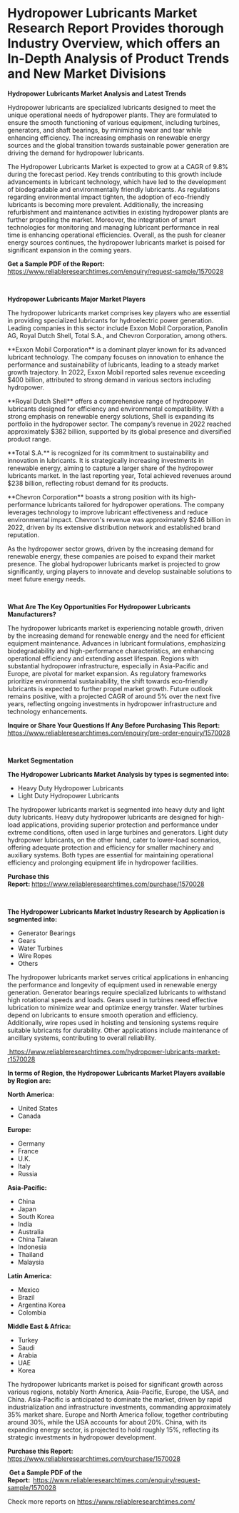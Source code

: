 <p><h1>Hydropower Lubricants Market Research Report Provides thorough Industry Overview, which offers an In-Depth Analysis of Product Trends and New Market Divisions</h1></p><p><strong>Hydropower Lubricants Market Analysis and Latest Trends</strong></p>
<p><p>Hydropower lubricants are specialized lubricants designed to meet the unique operational needs of hydropower plants. They are formulated to ensure the smooth functioning of various equipment, including turbines, generators, and shaft bearings, by minimizing wear and tear while enhancing efficiency. The increasing emphasis on renewable energy sources and the global transition towards sustainable power generation are driving the demand for hydropower lubricants.</p><p>The Hydropower Lubricants Market is expected to grow at a CAGR of 9.8% during the forecast period. Key trends contributing to this growth include advancements in lubricant technology, which have led to the development of biodegradable and environmentally friendly lubricants. As regulations regarding environmental impact tighten, the adoption of eco-friendly lubricants is becoming more prevalent. Additionally, the increasing refurbishment and maintenance activities in existing hydropower plants are further propelling the market. Moreover, the integration of smart technologies for monitoring and managing lubricant performance in real time is enhancing operational efficiencies. Overall, as the push for cleaner energy sources continues, the hydropower lubricants market is poised for significant expansion in the coming years.</p></p>
<p><strong>Get a Sample PDF of the Report:&nbsp;</strong> <a href="https://www.reliableresearchtimes.com/enquiry/request-sample/1570028?utm_campaign=3219&utm_medium=2&utm_source=Github&utm_content=ia&utm_term=25032025&utm_id=hydropower-lubricants">https://www.reliableresearchtimes.com/enquiry/request-sample/1570028</a></p>
<p>&nbsp;</p>
<p><strong>Hydropower Lubricants Major Market Players</strong></p>
<p><p>The hydropower lubricants market comprises key players who are essential in providing specialized lubricants for hydroelectric power generation. Leading companies in this sector include Exxon Mobil Corporation, Panolin AG, Royal Dutch Shell, Total S.A., and Chevron Corporation, among others.</p><p>**Exxon Mobil Corporation** is a dominant player known for its advanced lubricant technology. The company focuses on innovation to enhance the performance and sustainability of lubricants, leading to a steady market growth trajectory. In 2022, Exxon Mobil reported sales revenue exceeding $400 billion, attributed to strong demand in various sectors including hydropower.</p><p>**Royal Dutch Shell** offers a comprehensive range of hydropower lubricants designed for efficiency and environmental compatibility. With a strong emphasis on renewable energy solutions, Shell is expanding its portfolio in the hydropower sector. The company’s revenue in 2022 reached approximately $382 billion, supported by its global presence and diversified product range.</p><p>**Total S.A.** is recognized for its commitment to sustainability and innovation in lubricants. It is strategically increasing investments in renewable energy, aiming to capture a larger share of the hydropower lubricants market. In the last reporting year, Total achieved revenues around $238 billion, reflecting robust demand for its products.</p><p>**Chevron Corporation** boasts a strong position with its high-performance lubricants tailored for hydropower operations. The company leverages technology to improve lubricant effectiveness and reduce environmental impact. Chevron's revenue was approximately $246 billion in 2022, driven by its extensive distribution network and established brand reputation.</p><p>As the hydropower sector grows, driven by the increasing demand for renewable energy, these companies are poised to expand their market presence. The global hydropower lubricants market is projected to grow significantly, urging players to innovate and develop sustainable solutions to meet future energy needs.</p></p>
<p>&nbsp;</p>
<p><strong>What Are The Key Opportunities For Hydropower Lubricants Manufacturers?</strong></p>
<p><p>The hydropower lubricants market is experiencing notable growth, driven by the increasing demand for renewable energy and the need for efficient equipment maintenance. Advances in lubricant formulations, emphasizing biodegradability and high-performance characteristics, are enhancing operational efficiency and extending asset lifespan. Regions with substantial hydropower infrastructure, especially in Asia-Pacific and Europe, are pivotal for market expansion. As regulatory frameworks prioritize environmental sustainability, the shift towards eco-friendly lubricants is expected to further propel market growth. Future outlook remains positive, with a projected CAGR of around 5% over the next five years, reflecting ongoing investments in hydropower infrastructure and technology enhancements.</p></p>
<p><strong>Inquire or Share Your Questions If Any Before Purchasing This Report:</strong> <a href="https://www.reliableresearchtimes.com/enquiry/pre-order-enquiry/1570028?utm_campaign=3219&utm_medium=2&utm_source=Github&utm_content=ia&utm_term=25032025&utm_id=hydropower-lubricants">https://www.reliableresearchtimes.com/enquiry/pre-order-enquiry/1570028</a></p>
<p>&nbsp;</p>
<p><strong>Market Segmentation</strong></p>
<p><strong>The Hydropower Lubricants Market Analysis by types is segmented into:</strong></p>
<p><ul><li>Heavy Duty Hydropower Lubricants</li><li>Light Duty Hydropower Lubricants</li></ul></p>
<p><p>The hydropower lubricants market is segmented into heavy duty and light duty lubricants. Heavy duty hydropower lubricants are designed for high-load applications, providing superior protection and performance under extreme conditions, often used in large turbines and generators. Light duty hydropower lubricants, on the other hand, cater to lower-load scenarios, offering adequate protection and efficiency for smaller machinery and auxiliary systems. Both types are essential for maintaining operational efficiency and prolonging equipment life in hydropower facilities.</p></p>
<p><strong>Purchase this Report:&nbsp;</strong><a href="https://www.reliableresearchtimes.com/purchase/1570028?utm_campaign=3219&utm_medium=2&utm_source=Github&utm_content=ia&utm_term=25032025&utm_id=hydropower-lubricants">https://www.reliableresearchtimes.com/purchase/1570028</a></p>
<p>&nbsp;</p>
<p><strong>The Hydropower Lubricants Market Industry Research by Application is segmented into:</strong></p>
<p><ul><li>Generator Bearings</li><li>Gears</li><li>Water Turbines</li><li>Wire Ropes</li><li>Others</li></ul></p>
<p><p>The hydropower lubricants market serves critical applications in enhancing the performance and longevity of equipment used in renewable energy generation. Generator bearings require specialized lubricants to withstand high rotational speeds and loads. Gears used in turbines need effective lubrication to minimize wear and optimize energy transfer. Water turbines depend on lubricants to ensure smooth operation and efficiency. Additionally, wire ropes used in hoisting and tensioning systems require suitable lubricants for durability. Other applications include maintenance of ancillary systems, contributing to overall reliability.</p></p>
<p><a href="https://www.reliableresearchtimes.com/hydropower-lubricants-market-r1570028?utm_campaign=3219&utm_medium=2&utm_source=Github&utm_content=ia&utm_term=25032025&utm_id=hydropower-lubricants">&nbsp;https://www.reliableresearchtimes.com/hydropower-lubricants-market-r1570028</a></p>
<p><strong>In terms of Region, the Hydropower Lubricants Market Players available by Region are:</strong></p>
<p>
    <p> <strong> North America: </strong>
        <ul>
            <li>United States</li>
            <li>Canada</li>
        </ul>
        </p> 
    <p> <strong> Europe: </strong>
        <ul>
            <li>Germany</li>
            <li>France</li>
            <li>U.K.</li>
            <li>Italy</li>
            <li>Russia</li>
        </ul>
        </p> 
    <p> <strong> Asia-Pacific: </strong>
        <ul>
            <li>China</li>
            <li>Japan</li>
            <li>South Korea</li>
            <li>India</li>
            <li>Australia</li>
            <li>China Taiwan</li>
            <li>Indonesia</li>
            <li>Thailand</li>
            <li>Malaysia</li>
        </ul>
        </p> 
    <p> <strong> Latin America: </strong>
        <ul>
            <li>Mexico</li>
            <li>Brazil</li>
            <li>Argentina Korea</li>
            <li>Colombia</li>
        </ul>
        </p> 
    <p> <strong> Middle East & Africa: </strong>
        <ul>
            <li>Turkey</li>
            <li>Saudi</li>
            <li>Arabia</li>
            <li>UAE</li>
            <li>Korea</li>
        </ul>
    </p>
    </p>
<p><p>The hydropower lubricants market is poised for significant growth across various regions, notably North America, Asia-Pacific, Europe, the USA, and China. Asia-Pacific is anticipated to dominate the market, driven by rapid industrialization and infrastructure investments, commanding approximately 35% market share. Europe and North America follow, together contributing around 30%, while the USA accounts for about 20%. China, with its expanding energy sector, is projected to hold roughly 15%, reflecting its strategic investments in hydropower development.</p></p>
<p><strong>Purchase this Report: </strong><a href="https://www.reliableresearchtimes.com/purchase/1570028?utm_campaign=3219&utm_medium=2&utm_source=Github&utm_content=ia&utm_term=25032025&utm_id=hydropower-lubricants">https://www.reliableresearchtimes.com/purchase/1570028</a></p>
<p>&nbsp;<strong>Get a Sample PDF of the Report:&nbsp;&nbsp;</strong><a href="https://www.reliableresearchtimes.com/enquiry/request-sample/1570028?utm_campaign=3219&utm_medium=2&utm_source=Github&utm_content=ia&utm_term=25032025&utm_id=hydropower-lubricants">https://www.reliableresearchtimes.com/enquiry/request-sample/1570028</a></p>
<p><strong></strong></p>
<p>Check more reports on <a href="https://www.reliableresearchtimes.com/?utm_campaign=3219&utm_medium=2&utm_source=Github&utm_content=ia&utm_term=25032025&utm_id=hydropower-lubricants">https://www.reliableresearchtimes.com/</a></p>